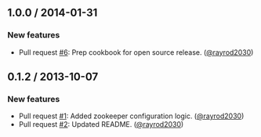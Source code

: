 ## 1.0.0 / 2014-01-31

### New features

* Pull request [#6][]: Prep cookbook for open source release. ([@rayrod2030][])

## 0.1.2 / 2013-10-07

### New features

* Pull request [#1][]: Added zookeeper configuration logic. ([@rayrod2030][])
* Pull request [#2][]: Updated README. ([@rayrod2030][])

[#1]: https://github.com/mdsol/chronos_cookbook/pull/1
[#2]: https://github.com/mdsol/chronos_cookbook/pull/2
[#6]: https://github.com/mdsol/chronos_cookbook/pull/6

[@rayrod2030]: https://github.com/rayrod2030
